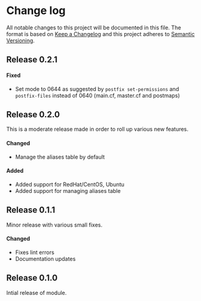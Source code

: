 # Change log

All notable changes to this project will be documented in this file. The format is based on [Keep a Changelog](http://keepachangelog.com/en/1.0.0/)
and this project adheres to [Semantic Versioning](http://semver.org).

## Release 0.2.1

#### Fixed
- Set mode to 0644 as suggested by `postfix set-permissions`
  and `postfix-files` instead of 0640 (main.cf,
  master.cf and postmaps)

## Release 0.2.0

This is a moderate release made in order to roll up various new features.

#### Changed
- Manage the aliases table by default

#### Added
- Added support for RedHat/CentOS, Ubuntu
- Added support for managing aliases table

## Release 0.1.1

Minor release with various small fixes.

#### Changed
- Fixes lint errors
- Documentation updates

## Release 0.1.0

Intial release of module.

